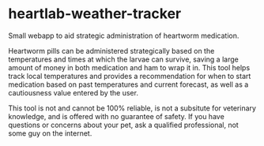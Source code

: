 # heartlab-weather-tracker
Small webapp to aid strategic administration of heartworm medication.

Heartworm pills can be administered strategically based on the temperatures and times at which the larvae can survive, saving a large amount of money in both medication and ham to wrap it in. This tool helps track local temperatures and provides a recommendation for when to start medication based on past temperatures and current forecast, as well as a cautiousness value entered by the user.

This tool is not and cannot be 100% reliable, is not a subsitute for veterinary knowledge, and is offered with no guarantee of safety. If you have questions or concerns about your pet, ask a qualified professional, not some guy on the internet. 
